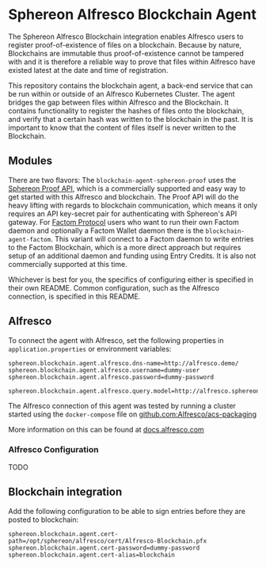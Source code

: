 # Sphereon Alfresco Blockchain Agent

The Sphereon Alfresco Blockchain integration enables Alfresco users to register proof-of-existence of files on a blockchain. Because by nature, Blockchains are immutable thus proof-of-existence cannot be tampered with and it is therefore a reliable way to prove that files within Alfresco have existed latest at the date and time of registration.

This repository contains the blockchain agent, a back-end service that can be run within or outside of an Alfresco Kubernetes Cluster. The agent bridges the gap between files within Alfresco and the Blockchain. It contains functionality to register the hashes of files onto the blockchain, and verify that a certain hash was written to the blockchain in the past. It is important to know that the content of files itself is never written to the Blockchain.

## Modules

There are two flavors: The `blockchain-agent-sphereon-proof` uses the [Sphereon Proof API](https://sphereon.com/developers/blockchain-api/), which is a commercially supported and easy way to get started with this Alfresco and blockchain. The Proof API will do the heavy lifting with regards to blockchain communication, which means it only requires an API key-secret pair for authenticating with Sphereon's API gateway. For [Factom Protocol](https://factomprotocol.org) users who want to run their own Factom daemon and optionally a Factom Wallet daemon there is the `blockchain-agent-factom`. This variant will connect to a Factom daemon to write entries to the Factom Blockchain, which is a more direct approach but requires setup of an additional daemon and funding using Entry Credits. It is also not commercially supported at this time. 

Whichever is best for you, the specifics of configuring either is specified in their own README. Common configuration, such as the Alfresco connection, is specified in this README.

## Alfresco

To connect the agent with Alfresco, set the following properties in `application.properties` or environment variables:
```
sphereon.blockchain.agent.alfresco.dns-name=http://alfresco.demo/
sphereon.blockchain.agent.alfresco.username=dummy-user
sphereon.blockchain.agent.alfresco.password=dummy-password

sphereon.blockchain.agent.alfresco.query.model=http://alfresco.sphereon.com/model/blockchain/1.0
```

The Alfresco connection of this agent was tested by running a cluster started using the `docker-compose` file on [github.com:Alfresco/acs-packaging](https://github.com/Alfresco/acs-packaging/blob/206309884df4f97444491a93d41ead7ed9dea780/docker-alfresco/test/docker-compose.yml)

More information on this can be found at [docs.alfresco.com](https://docs.alfresco.com/6.1/concepts/acs-deploy-architecture.html)

### Alfresco Configuration

TODO

## Blockchain integration

Add the following configuration to be able to sign entries before they are posted to blockchain:

```
sphereon.blockchain.agent.cert-path=/opt/sphereon/alfresco/cert/Alfresco-Blockchain.pfx
sphereon.blockchain.agent.cert-password=dummy-password
sphereon.blockchain.agent.cert-alias=blockchain
```
